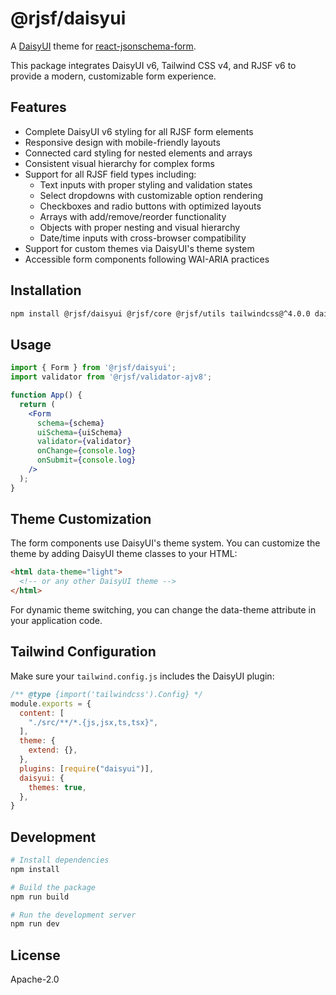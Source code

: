 # @rjsf/daisyui

A [DaisyUI](https://daisyui.com/) theme for [react-jsonschema-form](https://github.com/rjsf-team/react-jsonschema-form/).

This package integrates DaisyUI v6, Tailwind CSS v4, and RJSF v6 to provide a modern, customizable form experience.

## Features

- Complete DaisyUI v6 styling for all RJSF form elements
- Responsive design with mobile-friendly layouts
- Connected card styling for nested elements and arrays
- Consistent visual hierarchy for complex forms
- Support for all RJSF field types including:
  - Text inputs with proper styling and validation states
  - Select dropdowns with customizable option rendering
  - Checkboxes and radio buttons with optimized layouts
  - Arrays with add/remove/reorder functionality
  - Objects with proper nesting and visual hierarchy
  - Date/time inputs with cross-browser compatibility
- Support for custom themes via DaisyUI's theme system
- Accessible form components following WAI-ARIA practices

## Installation

```bash
npm install @rjsf/daisyui @rjsf/core @rjsf/utils tailwindcss@^4.0.0 daisyui@^6.0.0
```

## Usage

```jsx
import { Form } from '@rjsf/daisyui';
import validator from '@rjsf/validator-ajv8';

function App() {
  return (
    <Form 
      schema={schema}
      uiSchema={uiSchema}
      validator={validator}
      onChange={console.log}
      onSubmit={console.log}
    />
  );
}
```

## Theme Customization

The form components use DaisyUI's theme system. You can customize the theme by adding DaisyUI theme classes to your HTML:

```html
<html data-theme="light">
  <!-- or any other DaisyUI theme -->
</html>
```

For dynamic theme switching, you can change the data-theme attribute in your application code.

## Tailwind Configuration

Make sure your `tailwind.config.js` includes the DaisyUI plugin:

```js
/** @type {import('tailwindcss').Config} */
module.exports = {
  content: [
    "./src/**/*.{js,jsx,ts,tsx}",
  ],
  theme: {
    extend: {},
  },
  plugins: [require("daisyui")],
  daisyui: {
    themes: true,
  },
}
```

## Development

```bash
# Install dependencies
npm install

# Build the package
npm run build

# Run the development server
npm run dev
```

## License

Apache-2.0
